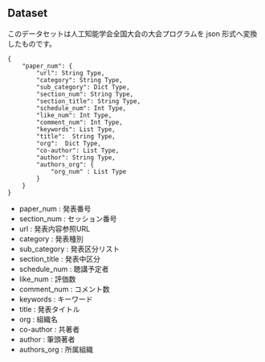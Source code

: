 ## Dataset
このデータセットは人工知能学会全国大会の大会プログラムを json 形式へ変換したものです。

```
{
	"paper_num": {
		"url": String Type,
		"category": String Type,
		"sub_category": Dict Type,
		"section_num": String Type,
		"section_title": String Type,
		"schedule_num": Int Type,
		"like_num": Int Type,
		"comment_num": Int Type,
		"keywords": List Type,
		"title":  String Type,
		"org":  Dict Type,
		"co-author": List Type,
		"author": String Type,
		"authors_org": {
			"org_num" : List Type
		}
	}
}
```

+ paper_num : 発表番号
+ section_num : セッション番号
+ url         : 発表内容参照URL
+ category    : 発表種別
+ sub_category : 発表区分リスト
+ section_title : 発表中区分
+ schedule_num : 聴講予定者
+ like_num : 評価数
+ comment_num : コメント数
+ keywords : キーワード
+ title : 発表タイトル
+ org : 組織名
+ co-author : 共著者
+ author : 筆頭著者
+ authors_org : 所属組織
